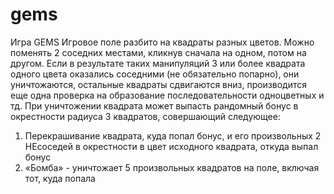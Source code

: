 # gems
Игра GEMS
Игровое поле разбито на квадраты разных цветов. Можно поменять 2 соседних местами, кликнув сначала на одном, потом на другом. Если в результате таких манипуляций 3 или более квадрата одного цвета оказались соседними (не обязательно попарно), они уничтожаются, остальные квадраты сдвигаются вниз, производится еще одна проверка на образование последовательности одноцветных и тд. При уничтожении квадрата может выпасть рандомный бонус в окрестности радиуса 3 квадратов, совершающий следующее:
1) Перекрашивание квадрата, куда попал бонус, и его произвольных 2 НЕсоседей в окрестности в цвет исходного квадрата, откуда выпал бонус
2) «Бомба» - уничтожает 5 произвольных квадратов на поле, включая тот, куда попала
